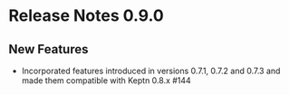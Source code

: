 # Release Notes 0.9.0

## New Features

- Incorporated features introduced in versions 0.7.1, 0.7.2 and 0.7.3 and made them compatible with Keptn 0.8.x #144
